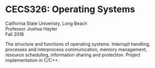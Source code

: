# CECS326: Operating Systems
California State Univeristy, Long Beach</br>
Professor Joshua Hayter</br>
Fall 2018</br>

The structure and functions of operating systems. Interrupt handling, processes and interprocess communication, memory management, resource scheduling, information sharing and protection. Project implementation in C/C++. 
